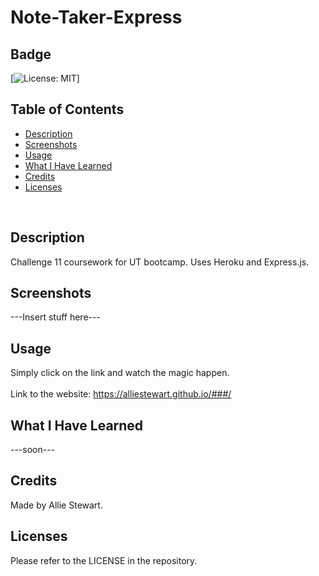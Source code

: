 # Note-Taker-Express

## Badge
[![License: MIT](https://img.shields.io/badge/License-MIT-yellow.svg)]
</br>

## Table of Contents
- [Description](#description)
- [Screenshots](#screenshots)
- [Usage](#usage)
- [What I Have Learned](#what-i-have-learned)
- [Credits](#credits)
- [Licenses](#licenses)
</br>

## Description
Challenge 11 coursework for UT bootcamp. Uses Heroku and Express.js.

## Screenshots
---Insert stuff here---

## Usage
Simply click on the link and watch the magic happen. </br>  
Link to the website: https://alliestewart.github.io/###/ </br>

## What I Have Learned
---soon---

## Credits
Made by Allie Stewart. </br>

## Licenses
Please refer to the LICENSE in the repository. </br>

